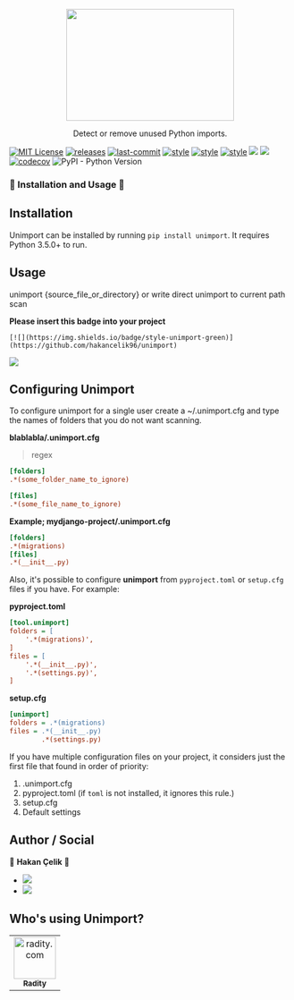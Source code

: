 <p align="center">
  <img src="https://raw.githubusercontent.com/hakancelik96/unimport/master/images/logo/Unimport.png" width="300" height="200">
  </p>
<p align="center">
  Detect or remove unused Python imports.
 </p>
 
[![MIT License](https://img.shields.io/github/license/hakancelik96/unimport.svg)](https://github.com/hakancelik96/unimport/blob/master/LICENSE) [![releases](https://img.shields.io/github/release/hakancelik96/unimport.svg)](https://github.com/hakancelik96/unimport/releases) [![last-commit](https://img.shields.io/github/last-commit/hakancelik96/unimport.svg)](https://github.com/hakancelik96/unimport/commits/master) [![style](https://img.shields.io/badge/style-black-black)](https://github.com/psf/black) [![style](https://img.shields.io/badge/style-isort-lightgrey)](https://github.com/timothycrosley/isort) [![style](https://img.shields.io/badge/style-unimport-green)](https://github.com/hakancelik96/unimport) [![](https://img.shields.io/github/contributors/hakancelik96/unimport)](https://github.com/hakancelik96/unimport/graphs/contributors) [![](https://pepy.tech/badge/unimport)](https://pepy.tech/badge/unimport) [![codecov](https://codecov.io/gh/hakancelik96/unimport/branch/master/graph/badge.svg)](https://codecov.io/gh/hakancelik96/unimport) ![PyPI - Python Version](https://img.shields.io/pypi/pyversions/unimport)

### 🚀 Installation and Usage 🚀
## Installation
Unimport can be installed by running `pip install unimport`. It requires Python 3.5.0+ to run.

## Usage

unimport {source_file_or_directory} or write direct unimport to current path scan


**Please insert this badge into your project**

`[![](https://img.shields.io/badge/style-unimport-green)](https://github.com/hakancelik96/unimport)`

[![](https://img.shields.io/badge/style-unimport-green)](https://github.com/hakancelik96/unimport)

## Configuring Unimport
To configure unimport for a single user create a ~/.unimport.cfg and type the names of folders that you do not want scanning.

**blablabla/.unimport.cfg**
> regex

```ini
[folders]
.*(some_folder_name_to_ignore)

[files]
.*(some_file_name_to_ignore)
```

**Example; mydjango-project/.unimport.cfg**

```ini
[folders]
.*(migrations)
[files]
.*(__init__.py)
```

Also, it's possible to configure **unimport** from `pyproject.toml` or `setup.cfg` files if you have. For example:

**pyproject.toml**

```ini
[tool.unimport]
folders = [
    '.*(migrations)',
]
files = [
    '.*(__init__.py)',
    '.*(settings.py)',
]
```

**setup.cfg**

```ini
[unimport]
folders = .*(migrations)
files = .*(__init__.py)
        .*(settings.py)
```

If you have multiple configuration files on your project, it considers just the first file that found in order of priority:

1.  .unimport.cfg
2.  pyproject.toml (if `toml` is not installed, it ignores this rule.)
3.  setup.cfg
4.  Default settings

## Author / Social

👤 **Hakan Çelik** 👤

- [![](https://img.shields.io/twitter/follow/hakancelik96?style=social)](https://twitter.com/hakancelik96)
- [![](https://img.shields.io/github/followers/hakancelik96?label=hakancelik96&style=social)](https://github.com/hakancelik96)


## Who's using Unimport?
<table>
  <tr>
    <td align="center">
      <a href="https://radity.com/?ref=unimport">
        <img src="https://raw.githubusercontent.com/hakancelik96/unimport/master/images/clients/radity.jpg" width="75px;" alt="radity.com"/>
        <br/>
        <sub>
          <b>Radity</b>
        </sub>
      </a>
      <br/>
    </td>
  </tr>
</table>
